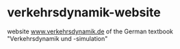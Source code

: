 verkehrsdynamik-website
======================= 

website www.verkehrsdynamik.de of the German textbook "Verkehrsdynamik und -simulation"
